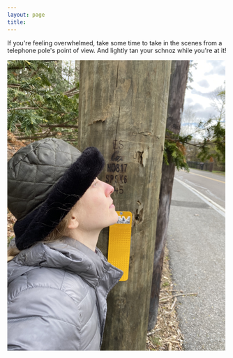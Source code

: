 ```yaml
---
layout: page
title: 
---
```


If you're feeling overwhelmed, take some time to take in the scenes from a telephone pole's point of view.  And lightly tan your schnoz while you're at it!

<a  href="tackojebia/8.jpg">
<img src="tackojebia/8.jpg" width="500" class="centerimg"/>
</a>


